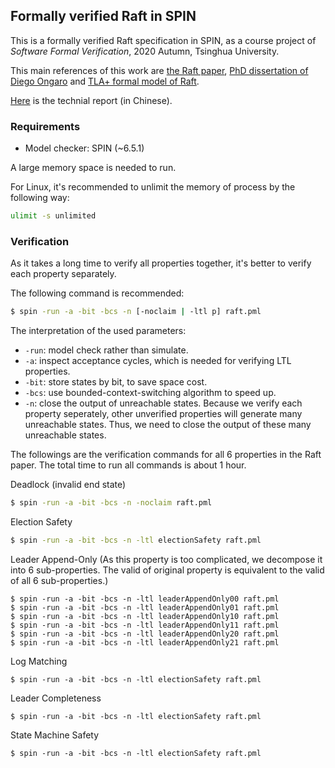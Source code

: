 ## Formally verified Raft in SPIN

This is a formally verified Raft specification in SPIN, as a course project of *Software Formal Verification*, 2020 Autumn, Tsinghua University.

This main references of this work are [the Raft paper](https://raft.github.io/raft.pdf), [PhD dissertation of Diego Ongaro](https://github.com/ongardie/dissertation) and [TLA+ formal model of Raft](https://github.com/ongardie/raft.tla).

[Here](./report.md) is the technial report (in Chinese).

### Requirements

- Model checker: SPIN (~6.5.1)

A large memory space is needed to run.

For Linux, it's recommended to unlimit the memory of process by the following way:
```bash
ulimit -s unlimited
```

### Verification

As it takes a long time to verify all properties together, it's better to verify each property separately.

The following command is recommended:
```bash
$ spin -run -a -bit -bcs -n [-noclaim | -ltl p] raft.pml
```

The interpretation of the used parameters:
- `-run`: model check rather than simulate.
- `-a`: inspect acceptance cycles, which is needed for verifying LTL properties.
- `-bit`: store states by bit, to save space cost.
- `-bcs`: use bounded-context-switching algorithm to speed up.
- `-n`: close the output of unreachable states. Because we verify each property seperately, other unverified properties will generate many unreachable states. Thus, we need to close the output of these many unreachable states.

The followings are the verification commands for all 6 properties in the Raft paper. The total time to run all commands is about 1 hour.

Deadlock (invalid end state)
```bash
$ spin -run -a -bit -bcs -n -noclaim raft.pml
```

Election Safety
```bash
$ spin -run -a -bit -bcs -n -ltl electionSafety raft.pml
```

Leader Append-Only (As this property is too complicated, we decompose it into 6 sub-properties. The valid of original property is equivalent to the valid of all 6 sub-properties.)
```
$ spin -run -a -bit -bcs -n -ltl leaderAppendOnly00 raft.pml
$ spin -run -a -bit -bcs -n -ltl leaderAppendOnly01 raft.pml
$ spin -run -a -bit -bcs -n -ltl leaderAppendOnly10 raft.pml
$ spin -run -a -bit -bcs -n -ltl leaderAppendOnly11 raft.pml
$ spin -run -a -bit -bcs -n -ltl leaderAppendOnly20 raft.pml
$ spin -run -a -bit -bcs -n -ltl leaderAppendOnly21 raft.pml
```

Log Matching
```
$ spin -run -a -bit -bcs -n -ltl electionSafety raft.pml
```

Leader Completeness
```
$ spin -run -a -bit -bcs -n -ltl electionSafety raft.pml
```

State Machine Safety
```
$ spin -run -a -bit -bcs -n -ltl electionSafety raft.pml
```

